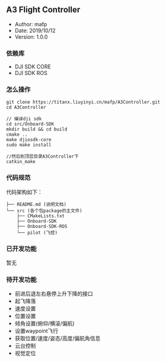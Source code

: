 ## A3 Flight Controller
- Author: mafp
- Date: 2019/10/12
- Version: 1.0.0

### 依赖库
- DJI SDK CORE
- DJI SDK ROS

### 怎么操作
```
git clone https://titanx.liuyinyi.cn/mafp/A3Controller.git
cd A3Controller

// 编译dji sdk 
cd src/Onboard-SDK
mkdir build && cd build
cmake ..
make djiosdk-core
sudo make install

//然后到顶层目录A3Controller下
catkin_make
```

### 代码规范
代码架构如下：
```
├── README.md (说明文档)
└── src (各个包package的主文件)
    ├── CMakeLists.txt 
    ├── Onboard-SDK
    ├── Onboard-SDK-ROS
    └── pilot (飞控)
```
### 已开发功能
暂无
### 待开发功能
- 前进后退左右悬停上升下降的接口
- 起飞降落
- 速度设置
- 位置设置
- 倾角设置(俯仰/横滚/偏航)
- 设置waypoint飞行
- 获取位置/速度/姿态/高度/偏航角信息
- 云台控制
- 视觉定位